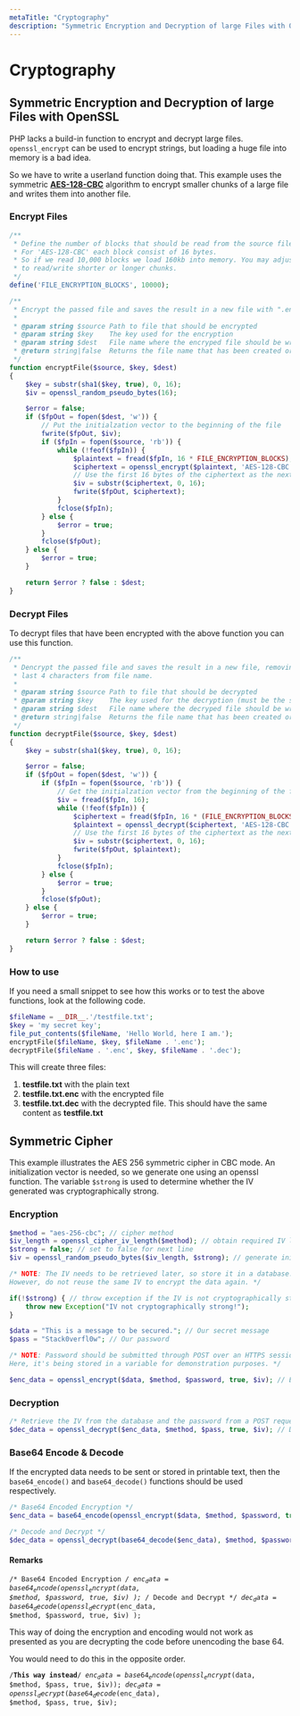 ```yaml
---
metaTitle: "Cryptography"
description: "Symmetric Encryption and Decryption of large Files with OpenSSL, Symmetric Cipher"
---
```


# Cryptography



## Symmetric Encryption and Decryption of large Files with OpenSSL


PHP lacks a build-in function to encrypt and decrypt large files. `openssl_encrypt` can be used to encrypt strings, but loading a huge file into memory is a bad idea.

So we have to write a userland function doing that. This example uses the symmetric [**AES-128-CBC**](http://stackoverflow.com/a/33124706/1119601) algorithm to encrypt smaller chunks of a large file and writes them into another file.

### Encrypt Files

```php
/**
 * Define the number of blocks that should be read from the source file for each chunk.
 * For 'AES-128-CBC' each block consist of 16 bytes.
 * So if we read 10,000 blocks we load 160kb into memory. You may adjust this value
 * to read/write shorter or longer chunks.
 */
define('FILE_ENCRYPTION_BLOCKS', 10000);

/**
 * Encrypt the passed file and saves the result in a new file with ".enc" as suffix.
 * 
 * @param string $source Path to file that should be encrypted
 * @param string $key    The key used for the encryption
 * @param string $dest   File name where the encryped file should be written to.
 * @return string|false  Returns the file name that has been created or FALSE if an error occured
 */
function encryptFile($source, $key, $dest)
{
    $key = substr(sha1($key, true), 0, 16);
    $iv = openssl_random_pseudo_bytes(16);

    $error = false;
    if ($fpOut = fopen($dest, 'w')) {
        // Put the initialzation vector to the beginning of the file
        fwrite($fpOut, $iv);
        if ($fpIn = fopen($source, 'rb')) {
            while (!feof($fpIn)) {
                $plaintext = fread($fpIn, 16 * FILE_ENCRYPTION_BLOCKS);
                $ciphertext = openssl_encrypt($plaintext, 'AES-128-CBC', $key, OPENSSL_RAW_DATA, $iv);
                // Use the first 16 bytes of the ciphertext as the next initialization vector
                $iv = substr($ciphertext, 0, 16);
                fwrite($fpOut, $ciphertext);
            }
            fclose($fpIn);
        } else {
            $error = true;
        }
        fclose($fpOut);
    } else {
        $error = true;
    }

    return $error ? false : $dest;
}

```

### Decrypt Files

To decrypt files that have been encrypted with the above function you can use this function.

```php
/**
 * Dencrypt the passed file and saves the result in a new file, removing the
 * last 4 characters from file name.
 * 
 * @param string $source Path to file that should be decrypted
 * @param string $key    The key used for the decryption (must be the same as for encryption)
 * @param string $dest   File name where the decryped file should be written to.
 * @return string|false  Returns the file name that has been created or FALSE if an error occured
 */
function decryptFile($source, $key, $dest)
{
    $key = substr(sha1($key, true), 0, 16);

    $error = false;
    if ($fpOut = fopen($dest, 'w')) {
        if ($fpIn = fopen($source, 'rb')) {
            // Get the initialzation vector from the beginning of the file
            $iv = fread($fpIn, 16);
            while (!feof($fpIn)) {
                $ciphertext = fread($fpIn, 16 * (FILE_ENCRYPTION_BLOCKS + 1)); // we have to read one block more for decrypting than for encrypting
                $plaintext = openssl_decrypt($ciphertext, 'AES-128-CBC', $key, OPENSSL_RAW_DATA, $iv);
                // Use the first 16 bytes of the ciphertext as the next initialization vector
                $iv = substr($ciphertext, 0, 16);
                fwrite($fpOut, $plaintext);
            }
            fclose($fpIn);
        } else {
            $error = true;
        }
        fclose($fpOut);
    } else {
        $error = true;
    }

    return $error ? false : $dest;
}

```

### How to use

If you need a small snippet to see how this works or to test the above functions, look at the following code.

```php
$fileName = __DIR__.'/testfile.txt';
$key = 'my secret key';
file_put_contents($fileName, 'Hello World, here I am.');
encryptFile($fileName, $key, $fileName . '.enc');
decryptFile($fileName . '.enc', $key, $fileName . '.dec');

```

This will create three files:

1. **testfile.txt** with the plain text
1. **testfile.txt.enc** with the encrypted file
1. **testfile.txt.dec** with the decrypted file. This should have the same content as **testfile.txt**



## Symmetric Cipher


This example illustrates the AES 256 symmetric cipher in CBC mode. An initialization vector is needed, so we generate one using an openssl function. The variable `$strong` is used to determine whether the IV generated was cryptographically strong.

### Encryption

```php
$method = "aes-256-cbc"; // cipher method
$iv_length = openssl_cipher_iv_length($method); // obtain required IV length
$strong = false; // set to false for next line
$iv = openssl_random_pseudo_bytes($iv_length, $strong); // generate initialization vector

/* NOTE: The IV needs to be retrieved later, so store it in a database.
However, do not reuse the same IV to encrypt the data again. */

if(!$strong) { // throw exception if the IV is not cryptographically strong
    throw new Exception("IV not cryptographically strong!");
}

$data = "This is a message to be secured."; // Our secret message
$pass = "Stack0verfl0w"; // Our password

/* NOTE: Password should be submitted through POST over an HTTPS session.
Here, it's being stored in a variable for demonstration purposes. */

$enc_data = openssl_encrypt($data, $method, $password, true, $iv); // Encrypt

```

### Decryption

```php
/* Retrieve the IV from the database and the password from a POST request */
$dec_data = openssl_decrypt($enc_data, $method, $pass, true, $iv); // Decrypt

```

### Base64 Encode & Decode

If the encrypted data needs to be sent or stored in printable text, then the `base64_encode()` and `base64_decode()` functions should be used respectively.

```php
/* Base64 Encoded Encryption */
$enc_data = base64_encode(openssl_encrypt($data, $method, $password, true, $iv));

/* Decode and Decrypt */
$dec_data = openssl_decrypt(base64_decode($enc_data), $method, $password, true, $iv);

```



#### Remarks


<code>/* Base64 Encoded Encryption <em>/
$enc_data = base64_encode( openssl_encrypt($data, $method, $password, true, $iv) );
/</em> Decode and Decrypt */
$dec_data = base64_decode( openssl_decrypt($enc_data, $method, $password, true, $iv) );
</code>

This way of doing the encryption and encoding would not work as presented as you are decrypting the code before unencoding the base 64.

You would need to do this in the opposite order.

<code>/**This way instead**/
$enc_data=base64_encode(openssl_encrypt($data, $method, $pass, true, $iv));
$dec_data=openssl_decrypt(base64_decode($enc_data), $method, $pass, true, $iv);
</code>

